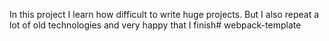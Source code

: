 In this project I learn how difficult to write huge projects. But I also repeat a lot of old technologies and very happy that I finish# webpack-template
